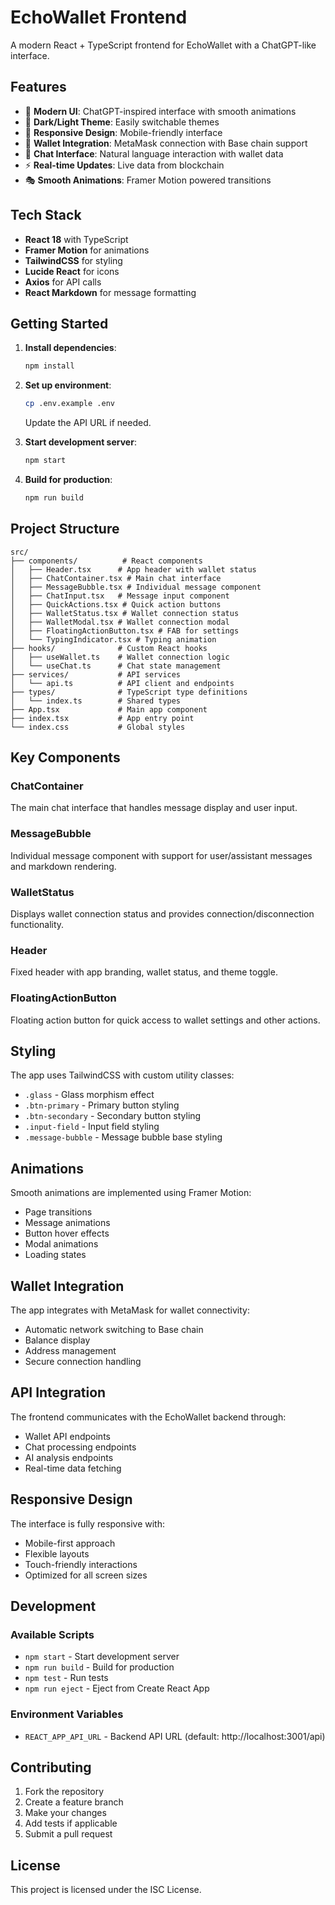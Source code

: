 # EchoWallet Frontend

A modern React + TypeScript frontend for EchoWallet with a ChatGPT-like interface.

## Features

- 🎨 **Modern UI**: ChatGPT-inspired interface with smooth animations
- 🌙 **Dark/Light Theme**: Easily switchable themes
- 📱 **Responsive Design**: Mobile-friendly interface
- 🔗 **Wallet Integration**: MetaMask connection with Base chain support
- 💬 **Chat Interface**: Natural language interaction with wallet data
- ⚡ **Real-time Updates**: Live data from blockchain
- 🎭 **Smooth Animations**: Framer Motion powered transitions

## Tech Stack

- **React 18** with TypeScript
- **Framer Motion** for animations
- **TailwindCSS** for styling
- **Lucide React** for icons
- **Axios** for API calls
- **React Markdown** for message formatting

## Getting Started

1. **Install dependencies**:
   ```bash
   npm install
   ```

2. **Set up environment**:
   ```bash
   cp .env.example .env
   ```
   Update the API URL if needed.

3. **Start development server**:
   ```bash
   npm start
   ```

4. **Build for production**:
   ```bash
   npm run build
   ```

## Project Structure

```
src/
├── components/          # React components
│   ├── Header.tsx      # App header with wallet status
│   ├── ChatContainer.tsx # Main chat interface
│   ├── MessageBubble.tsx # Individual message component
│   ├── ChatInput.tsx   # Message input component
│   ├── QuickActions.tsx # Quick action buttons
│   ├── WalletStatus.tsx # Wallet connection status
│   ├── WalletModal.tsx # Wallet connection modal
│   ├── FloatingActionButton.tsx # FAB for settings
│   └── TypingIndicator.tsx # Typing animation
├── hooks/              # Custom React hooks
│   ├── useWallet.ts    # Wallet connection logic
│   └── useChat.ts      # Chat state management
├── services/           # API services
│   └── api.ts          # API client and endpoints
├── types/              # TypeScript type definitions
│   └── index.ts        # Shared types
├── App.tsx             # Main app component
├── index.tsx           # App entry point
└── index.css           # Global styles
```

## Key Components

### ChatContainer
The main chat interface that handles message display and user input.

### MessageBubble
Individual message component with support for user/assistant messages and markdown rendering.

### WalletStatus
Displays wallet connection status and provides connection/disconnection functionality.

### Header
Fixed header with app branding, wallet status, and theme toggle.

### FloatingActionButton
Floating action button for quick access to wallet settings and other actions.

## Styling

The app uses TailwindCSS with custom utility classes:

- `.glass` - Glass morphism effect
- `.btn-primary` - Primary button styling
- `.btn-secondary` - Secondary button styling
- `.input-field` - Input field styling
- `.message-bubble` - Message bubble base styling

## Animations

Smooth animations are implemented using Framer Motion:

- Page transitions
- Message animations
- Button hover effects
- Modal animations
- Loading states

## Wallet Integration

The app integrates with MetaMask for wallet connectivity:

- Automatic network switching to Base chain
- Balance display
- Address management
- Secure connection handling

## API Integration

The frontend communicates with the EchoWallet backend through:

- Wallet API endpoints
- Chat processing endpoints
- AI analysis endpoints
- Real-time data fetching

## Responsive Design

The interface is fully responsive with:

- Mobile-first approach
- Flexible layouts
- Touch-friendly interactions
- Optimized for all screen sizes

## Development

### Available Scripts

- `npm start` - Start development server
- `npm run build` - Build for production
- `npm test` - Run tests
- `npm run eject` - Eject from Create React App

### Environment Variables

- `REACT_APP_API_URL` - Backend API URL (default: http://localhost:3001/api)

## Contributing

1. Fork the repository
2. Create a feature branch
3. Make your changes
4. Add tests if applicable
5. Submit a pull request

## License

This project is licensed under the ISC License.